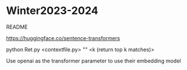 # Winter2023-2024
README


https://huggingface.co/sentence-transformers

python Ret.py <contextfile.py> "<query>" <transformer> <k (return top k matches)>


Use openai as the transformer parameter to use their embedding model
